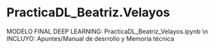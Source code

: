 # PracticaDL_Beatriz.Velayos
MODELO FINAL DEEP LEARNING: PracticaDL_Beatriz_Velayos.ipynb \n
INCLUYO: Apuntes/Manual de desrrollo y Memoria técnica
